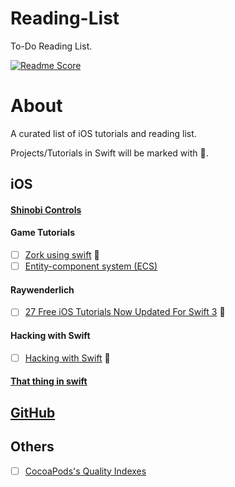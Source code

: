 # Reading-List
To-Do Reading List.

[![Readme Score](http://readme-score-api.herokuapp.com/score.svg?url=https://github.com/naeemshaikh90/reading-list)](http://clayallsopp.github.io/readme-score?url=https://github.com/naeemshaikh90/reading-list)

# About
A curated list of iOS tutorials and reading list.

Projects/Tutorials in Swift will be marked with :large_orange_diamond:.

## iOS
#### [Shinobi Controls](https://github.com/naeemshaikh90/Reading-List/blob/master/ShinobiControls.md)

#### Game Tutorials
- [ ] [Zork using swift](https://theliquidfire.wordpress.com/2016/09/26/zork-intro/) :large_orange_diamond:
- [ ] [Entity-component system (ECS)](http://t-machine.org/index.php/2007/09/03/entity-systems-are-the-future-of-mmog-development-part-1/)

#### Raywenderlich
- [ ] [27 Free iOS Tutorials Now Updated For Swift 3](https://www.raywenderlich.com/147291/27-free-ios-tutorials-now-updated-for-swift-3) :large_orange_diamond:

#### Hacking with Swift
- [ ] [Hacking with Swift](https://www.hackingwithswift.com/read/) :large_orange_diamond:

#### [That thing in swift](https://github.com/naeemshaikh90/Reading-List/blob/master/That-thing-in-swift.md)

## [GitHub](https://github.com/naeemshaikh90/Reading-List/blob/master/Github.md)
## Others
- [ ] [CocoaPods's Quality Indexes](https://guides.cocoapods.org/making/quality-indexes.html)
